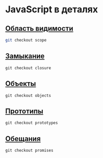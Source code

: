 # JavaScript в деталях

## [Область видимости](https://github.com/codedojo/javascript-in-depth/tree/scope)

```sh
git checkout scope
```

## [Замыкание](https://github.com/codedojo/javascript-in-depth/tree/closure)

```
git checkout closure
```

## [Объекты](https://github.com/codedojo/javascript-in-depth/tree/objects)

```
git checkout objects
```

## [Прототипы](https://github.com/codedojo/javascript-in-depth/tree/prototypes)

```
git checkout prototypes
```

## [Обещания](https://github.com/codedojo/javascript-in-depth/tree/promises)

```
git checkout promises
```